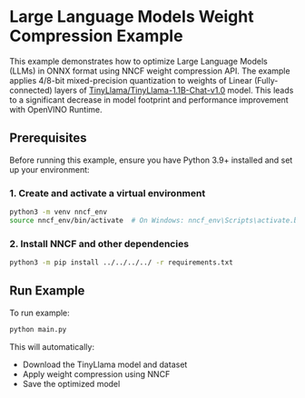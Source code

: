 # Large Language Models Weight Compression Example

This example demonstrates how to optimize Large Language Models (LLMs) in ONNX format using NNCF weight compression API. The example applies 4/8-bit mixed-precision quantization to weights of Linear (Fully-connected) layers of [TinyLlama/TinyLlama-1.1B-Chat-v1.0](https://huggingface.co/TinyLlama/TinyLlama-1.1B-Chat-v1.0) model. This leads to a significant decrease in model footprint and performance improvement with OpenVINO Runtime.

## Prerequisites

Before running this example, ensure you have Python 3.9+ installed and set up your environment:

### 1. Create and activate a virtual environment

```bash
python3 -m venv nncf_env
source nncf_env/bin/activate  # On Windows: nncf_env\Scripts\activate.bat
```

### 2. Install NNCF and other dependencies

```bash
python3 -m pip install ../../../../ -r requirements.txt
```

## Run Example

To run example:

```bash
python main.py
```

This will automatically:

- Download the TinyLlama model and dataset
- Apply weight compression using NNCF
- Save the optimized model
